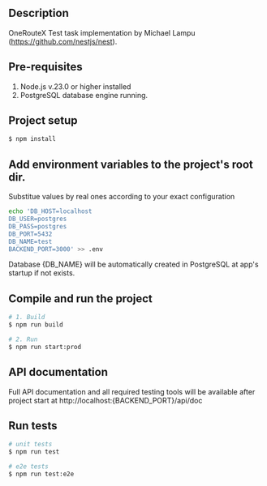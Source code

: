 ## Description
OneRouteX Test task implementation by Michael Lampu (https://github.com/nestjs/nest).

## Pre-requisites
1. Node.js v.23.0 or higher installed
2. PostgreSQL database engine running.

## Project setup
```bash
$ npm install
```
## Add environment variables to the project's root dir.
Substitue values by real ones according to your exact configuration
```bash
echo 'DB_HOST=localhost
DB_USER=postgres
DB_PASS=postgres
DB_PORT=5432
DB_NAME=test
BACKEND_PORT=3000' >> .env
```
Database {DB_NAME} will be automatically created in PostgreSQL at app's startup if not exists.

## Compile and run the project
```bash
# 1. Build
$ npm run build

# 2. Run
$ npm run start:prod
```

## API documentation
Full API documentation and all required testing tools will be available after project start at http://localhost:{BACKEND_PORT}/api/doc
## Run tests

```bash
# unit tests
$ npm run test

# e2e tests
$ npm run test:e2e

```
